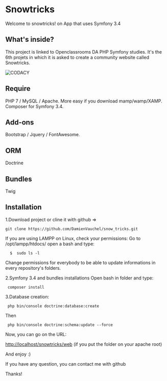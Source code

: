 Snowtricks
========================

Welcome to snowtricks!
on App that uses Symfony 3.4

What's inside?
--------------

This project is linked to Openclassrooms DA PHP Symfony studies.
It's the 6th projets in which it is asked to create a community website called 
Snowtricks.

![CODACY](https://i.imgur.com/GzrGMoe.png?raw=true "Title")

Require
--------------

PHP 7 / MySQL / Apache.
More easy if you download mamp/wamp/XAMP.
Composer for Symfony 3.4.

Add-ons
--------------
Bootstrap / Jquery / FontAwesome.

ORM
--------------
Doctrine

Bundles
--------------
Twig 

Installation
--------------
1.Download project or cline it with github =>

    git clone https://github.com/DamienVauchel/snow_tricks.git
    
 
If you are using LAMPP on Linux, check your permissions: Go to /opt/lampp/htdocs/ open a bash and type:

      $  sudo ls -l

Change permissions for everybody to be able to update informations in every repository's folders.

2.Symfony 3.4 and bundles installations Open bash in folder and type:

     composer install

3.Database creation:

     php bin/console doctrine:database:create
     
Then
    
     php bin/console doctrine:schema:update --force
   
Now, you can go on the URL:

[http://localhost/snowtricks/web](http://localhost/snowtricks/web) (if you put the folder on your apache root)

And enjoy :)

If you have any question, you can contact me with github

Thanks!
